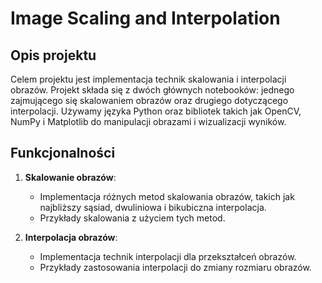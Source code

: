 # Image Scaling and Interpolation

## Opis projektu

Celem projektu jest implementacja technik skalowania i interpolacji obrazów. Projekt składa się z dwóch głównych notebooków: jednego zajmującego się skalowaniem obrazów oraz drugiego dotyczącego interpolacji. Używamy języka Python oraz bibliotek takich jak OpenCV, NumPy i Matplotlib do manipulacji obrazami i wizualizacji wyników.

## Funkcjonalności

1. **Skalowanie obrazów**:
    - Implementacja różnych metod skalowania obrazów, takich jak najbliższy sąsiad, dwuliniowa i bikubiczna interpolacja.
    - Przykłady skalowania z użyciem tych metod.

2. **Interpolacja obrazów**:
    - Implementacja technik interpolacji dla przekształceń obrazów.
    - Przykłady zastosowania interpolacji do zmiany rozmiaru obrazów.
